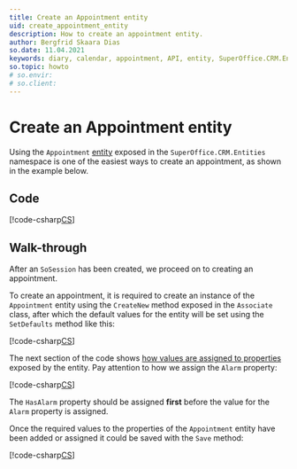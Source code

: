 ```yaml
---
title: Create an Appointment entity
uid: create_appointment_entity
description: How to create an appointment entity.
author: Bergfrid Skaara Dias
so.date: 11.04.2021
keywords: diary, calendar, appointment, API, entity, SuperOffice.CRM.Entities
so.topic: howto
# so.envir:
# so.client:
---
```


# Create an Appointment entity

Using the `Appointment` [entity][1] exposed in the `SuperOffice.CRM.Entities` namespace is one of the easiest ways to create an appointment, as shown in the example below.

## Code

[!code-csharp[CS](includes/create-apt-entity.cs)]

## Walk-through

After an `SoSession` has been created, we proceed on to creating an appointment.

To create an appointment, it is required to create an instance of the `Appointment` entity using the `CreateNew` method exposed in the `Associate` class, after which the default values for the entity will be set using the `SetDefaults` method like this:

[!code-csharp[CS](includes/create-apt-entity.cs?range=6,9)]

The next section of the code shows [how values are assigned to properties][2] exposed by the entity. Pay attention to how we assign the `Alarm` property:

[!code-csharp[CS](includes/create-apt-entity.cs?range=17-18)]

The `HasAlarm` property should be assigned **first** before the value for the `Alarm` property is assigned.

Once the required values to the properties of the `Appointment` entity have been added or assigned it could be saved with the `Save` method:

[!code-csharp[CS](includes/create-apt-entity.cs?range=28)]

<!-- Referenced links -->
[1]: ../../netserver/entities/index.md
[2]: ../../netserver/entities/create-entity.md
